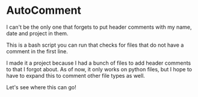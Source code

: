 # AutoComment
I can't be the only one that forgets to put header comments with my name, date and project in them.

This is a bash script you can run that checks for files that do not have a comment in the first line.

I made it a project because I had a bunch of files to add header comments to that I forgot about.
As of now, it only works on python files, but I hope to have to expand this to comment other file types as well.

Let's see where this can go!
